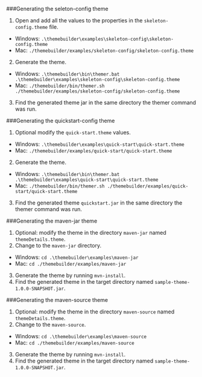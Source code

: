 ###Generating the seleton-config theme
1. Open and add all the values to the properties in the `skeleton-config.theme` file.
 * Windows: `.\themebuilder\examples\skeleton-config\skeleton-config.theme`
 * Mac: `./themebuilder/examples/skeleton-config/skeleton-config.theme`
2. Generate the theme.
 * Windows: `.\themebuilder\bin\themer.bat .\themebuilder\examples\skeleton-config\skeleton-config.theme`
 * Mac: `./themebuilder/bin/themer.sh ./themebuilder/examples/skeleton-config/skeleton-config.theme`
3. Find the generated theme jar in the same directory the themer command was run.

###Generating the quickstart-config theme
1. Optional modify the `quick-start.theme` values.
 * Windows: `.\themebuilder\examples\quick-start\quick-start.theme`
 * Mac: `./themebuilder/examples/quick-start/quick-start.theme`
2. Generate the theme.
 * Windows: `.\themebuilder\bin\themer.bat .\themebuilder\examples\quick-start\quick-start.theme`
 * Mac: `./themebuilder/bin/themer.sh ./themebuilder/examples/quick-start/quick-start.theme`
3. Find the generated theme `quickstart.jar` in the same directory the themer command was run.

###Generating the maven-jar theme
1. Optional: modify the theme in the directory `maven-jar` named `themeDetails.theme`.
2. Change to the `maven-jar` directory.
 * Windows: `cd .\themebuilder\examples\maven-jar`
 * Mac: `cd ./themebuilder/examples/maven-jar`
3. Generate the theme by running `mvn-install`.
4. Find the generated theme in the target directory named `sample-theme-1.0.0-SNAPSHOT.jar`.

###Generating the maven-source theme
1. Optional: modify the theme in the directory `maven-source` named `themeDetails.theme`.
2. Change to the `maven-source`.
 * Windows: `cd .\themebuilder\examples\maven-source`
 * Mac: `cd ./themebuilder/examples/maven-source`
3. Generate the theme by running `mvn-install`.
4. Find the generated theme in the target directory named `sample-theme-1.0.0-SNAPSHOT.jar`.
